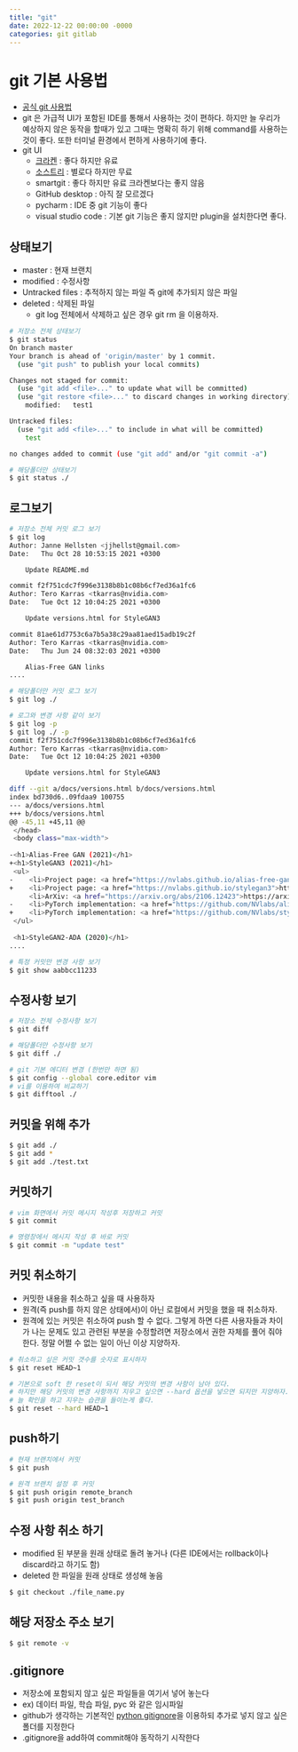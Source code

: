 ```yaml
---
title: "git"
date: 2022-12-22 00:00:00 -0000
categories: git gitlab
---
```



# git 기본 사용법
- [공식 git 사용법](https://git-scm.com/book/ko/v2)
- git 은 가급적 UI가 포함된 IDE를 통해서 사용하는 것이 편하다. 하지만 늘 우리가 예상하지 않은 동작을 할때가 있고 그때는 명확히 하기 위해 command를 사용하는 것이 좋다. 또한 터미널 환경에서 편하게 사용하기에 좋다. 
- git UI 
  - [크라켄](https://www.gitkraken.com) : 좋다 하지만 유료
  - [소스트리](https://www.sourcetreeapp.com) : 별로다 하지만 무료
  - smartgit : 좋다 하지만 유료 크라켄보다는 좋지 않음
  - GitHub desktop : 아직 잘 모르겠다
  - pycharm : IDE 중 git 기능이 좋다
  - visual studio code : 기본 git 기능은 좋지 않지만 plugin을 설치한다면 좋다.

## 상태보기
- master : 현재 브랜치
- modified : 수정사항
- Untracked files : 추적하지 않는 파일 즉 git에 추가되지 않은 파일
- deleted : 삭제된 파일
  - git log 전체에서 삭제하고 싶은 경우 git rm 을 이용하자.

```bash
# 저장소 전체 상태보기
$ git status
On branch master
Your branch is ahead of 'origin/master' by 1 commit.
  (use "git push" to publish your local commits)

Changes not staged for commit:
  (use "git add <file>..." to update what will be committed)
  (use "git restore <file>..." to discard changes in working directory)
	modified:   test1

Untracked files:
  (use "git add <file>..." to include in what will be committed)
	test

no changes added to commit (use "git add" and/or "git commit -a")

# 해당폴더만 상태보기
$ git status ./
```

## 로그보기
```bash
# 저장소 전체 커밋 로그 보기
$ git log
Author: Janne Hellsten <jjhellst@gmail.com>
Date:   Thu Oct 28 10:53:15 2021 +0300

    Update README.md

commit f2f751cdc7f996e3138b8b1c08b6cf7ed36a1fc6
Author: Tero Karras <tkarras@nvidia.com>
Date:   Tue Oct 12 10:04:25 2021 +0300

    Update versions.html for StyleGAN3

commit 81ae61d7753c6a7b5a38c29aa81aed15adb19c2f
Author: Tero Karras <tkarras@nvidia.com>
Date:   Thu Jun 24 08:32:03 2021 +0300

    Alias-Free GAN links
....

# 해당폴더만 커밋 로그 보기
$ git log ./

# 로그와 변경 사항 같이 보기
$ git log -p
$ git log ./ -p
commit f2f751cdc7f996e3138b8b1c08b6cf7ed36a1fc6
Author: Tero Karras <tkarras@nvidia.com>
Date:   Tue Oct 12 10:04:25 2021 +0300

    Update versions.html for StyleGAN3

diff --git a/docs/versions.html b/docs/versions.html
index bd730d6..09fdaa9 100755
--- a/docs/versions.html
+++ b/docs/versions.html
@@ -45,11 +45,11 @@
 </head>
 <body class="max-width">
 
-<h1>Alias-Free GAN (2021)</h1>
+<h1>StyleGAN3 (2021)</h1>
 <ul>
-    <li>Project page: <a href="https://nvlabs.github.io/alias-free-gan">https://nvlabs.github.io/alias-free-gan</a></li>
+    <li>Project page: <a href="https://nvlabs.github.io/stylegan3">https://nvlabs.github.io/stylegan3</a></li>
     <li>ArXiv: <a href="https://arxiv.org/abs/2106.12423">https://arxiv.org/abs/2106.12423</a></li>
-    <li>PyTorch implementation: <a href="https://github.com/NVlabs/alias-free-gan">https://github.com/NVlabs/alias-free-gan</a></li>
+    <li>PyTorch implementation: <a href="https://github.com/NVlabs/stylegan3">https://github.com/NVlabs/stylegan3</a></li>
 </ul>
 
 <h1>StyleGAN2-ADA (2020)</h1>
....

# 특정 커밋만 변경 사항 보기
$ git show aabbcc11233
```

## 수정사항 보기 
```bash
# 저장소 전체 수정사항 보기
$ git diff

# 해당폴더만 수정사항 보기
$ git diff ./

# git 기본 에디터 변경 (한번만 하면 됨)
$ git config --global core.editor vim
# vi를 이용하여 비교하기
$ git difftool ./
```

## 커밋을 위해 추가
```bash
$ git add ./
$ git add *
$ git add ./test.txt
```

## 커밋하기
```bash
# vim 화면에서 커밋 메시지 작성후 저장하고 커밋
$ git commit 

# 명령창에서 메시지 작성 후 바로 커밋
$ git commit -m "update test"
```

## 커밋 취소하기
- 커밋한 내용을 취소하고 싶을 때 사용하자
- 원격(즉 push를 하지 않은 상태에서)이 아닌 로컬에서 커밋을 했을 때 취소하자.
- 원격에 있는 커밋은 취소하여 push 할 수 없다. 그렇게 하면 다른 사용자들과 차이가 나는 문제도 있고 관련된 부분을 수정할려면 저장소에서 권한 자체를 풀어 줘야 한다. 정말 어쩔 수 없는 일이 아닌 이상 지양하자.

```bash
# 취소하고 싶은 커밋 갯수를 숫자로 표시하자
$ git reset HEAD~1

# 기본으로 soft 한 reset이 되서 해당 커밋의 변경 사항이 남아 있다.
# 하지만 해당 커밋의 변경 사항까지 지우고 싶으면 --hard 옵션을 넣으면 되지만 지양하자.
# 늘 확인을 하고 지우는 습관을 들이는게 좋다.
$ git reset --hard HEAD~1
```

## push하기
```bash
# 현재 브랜치에서 커밋
$ git push

# 원격 브랜치 설정 후 커밋
$ git push origin remote_branch
$ git push origin test_branch
```

## 수정 사항 취소 하기
- modified 된 부분을 원래 상태로 돌려 놓거나 (다른 IDE에서는 rollback이나 discard라고 하기도 함)
- deleted 한 파일을 원래 상태로 생성해 놓음
```bash
$ git checkout ./file_name.py
```

## 해당 저장소 주소 보기 
```bash
$ git remote -v
```

## .gitignore
- 저장소에 포함되지 않고 싶은 파일들을 여기서 넣어 놓는다 
 - ex) 데이터 파일, 학습 파일, pyc 와 같은 임시파일
- github가 생각하는 기본적인 [python gitignore](https://github.com/github/gitignore/blob/main/Python.gitignore)을 이용하되 추가로 넣지 않고 싶은 폴더를 지정한다
- .gitignore을 add하여 commit해야 동작하기 시작한다